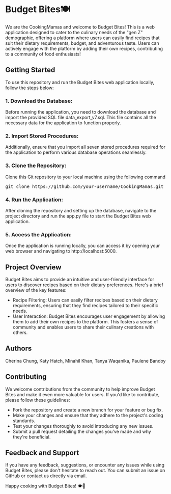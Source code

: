 <h1>Budget Bites🍽️</h1>
We are the CookingMamas and welcome to Budget Bites! This is a web application designed to cater to the culinary needs of the "gen Z" demographic, offering a platform where users can easily find recipes that suit their dietary requirements, budget, and adventurous taste. 
    Users can actively engage with the platform by adding their own recipes, contributing to a community of food enthusiasts!

<h2>Getting Started</h2>
To use this repository and run the Budget Bites web application locally, follow the steps below:

<h3>1. Download the Database:</h3>
Before running the application, you need to download the database and import the provided SQL file data_export_v7.sql. This file contains all the necessary data for the application to function properly.

<h3>2. Import Stored Procedures:</h3>
Additionally, ensure that you import all seven stored procedures required for the application to perform various database operations seamlessly.

<h3>3. Clone the Repository:</h3>
Clone this Git repository to your local machine using the following command
<pre>git clone https://github.com/your-username/CookingMamas.git </pre>
<h3>4. Run the Application:</h3>
After cloning the repository and setting up the database, navigate to the project directory and run the app.py file to start the Budget Bites web application.
<h3>5. Access the Application:</h3>
Once the application is running locally, you can access it by opening your web browser and navigating to http://localhost:5000.

<h2>Project Overview</h2>
Budget Bites aims to provide an intuitive and user-friendly interface for users to discover recipes based on their dietary preferences. Here's a brief overview of the key features:

- Recipe Filtering: Users can easily filter recipes based on their dietary requirements, ensuring that they find recipes tailored to their specific needs.
- User Interaction: Budget Bites encourages user engagement by allowing them to add their own recipes to the platform. This fosters a sense of community and enables users to share their culinary creations with others.
<h2>Authors</h2>
Cherina Chung, Katy Hatch, Minahil Khan, Tanya Waqanika, Paulene Bandoy

<h2>Contributing</h2>
We welcome contributions from the community to help improve Budget Bites and make it even more valuable for users. If you'd like to contribute, please follow these guidelines:

- Fork the repository and create a new branch for your feature or bug fix.
- Make your changes and ensure that they adhere to the project's coding standards.
- Test your changes thoroughly to avoid introducing any new issues.
- Submit a pull request detailing the changes you've made and why they're beneficial.
<h2>Feedback and Support</h2>
If you have any feedback, suggestions, or encounter any issues while using Budget Bites, please don't hesitate to reach out. You can submit an issue on GitHub or contact us directly via email.

Happy cooking with Budget Bites! 🍽️🎉





